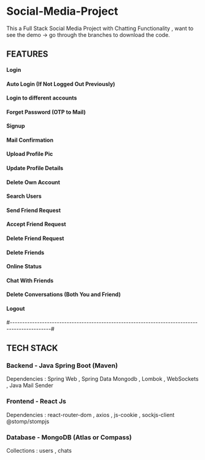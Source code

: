 # Social-Media-Project
This a Full Stack Social Media Project with Chatting Functionality , want to see the demo -> go through the branches to download the code.

## FEATURES ##
#### Login
#### Auto Login (If Not Logged Out Previously)
#### Login to different accounts
#### Forget Password (OTP to Mail)
#### Signup
#### Mail Confirmation
#### Upload Profile Pic
#### Update Profile Details
#### Delete Own Account
#### Search Users
#### Send Friend Request
#### Accept Friend Request
#### Delete Friend Request
#### Delete Friends
#### Online Status
#### Chat With Friends
#### Delete Conversations (Both You and Friend)
#### Logout

#----------------------------------------------------------------------------------------------#

## TECH STACK ##
### Backend - Java Spring Boot (Maven) ###
  Dependencies : 
    Spring Web , 
    Spring Data Mongodb , 
    Lombok , 
    WebSockets , 
    Java Mail Sender

### Frontend - React Js ###
  Dependencies : 
    react-router-dom , 
    axios , 
    js-cookie , 
    sockjs-client @stomp/stompjs

### Database - MongoDB  (Atlas or Compass) ###
  Collections : 
    users , 
    chats
